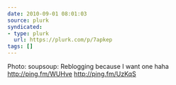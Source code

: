 ```yaml
---
date: 2010-09-01 08:01:03
source: plurk
syndicated:
- type: plurk
  url: https://plurk.com/p/7apkep
tags: []
---
```


Photo: soupsoup: Reblogging because I want one haha http://ping.fm/WUHve http://ping.fm/UzKqS